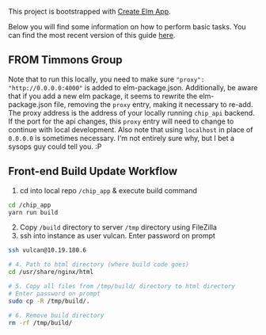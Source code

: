 This project is bootstrapped with [Create Elm App](https://github.com/halfzebra/create-elm-app).

Below you will find some information on how to perform basic tasks.
You can find the most recent version of this guide [here](https://github.com/halfzebra/create-elm-app/blob/master/template/README.md).

## FROM Timmons Group
Note that to run this locally, you need to make sure `"proxy": "http://0.0.0.0:4000"` is added to elm-package.json. Additionally, be aware that if you add a new elm package, it seems to rewrite the elm-package.json file, removing the `proxy` entry, making it necessary to re-add. The proxy address is the address of your locally running `chip_api` backend. If the port for the api changes, this `proxy` entry will need to change to continue with local development. Also note that using `localhost` in place of `0.0.0.0` is sometimes necessary. I'm not entirely sure why, but I bet a sysops guy could tell you. :P

## Front-end Build Update Workflow

1. cd into local repo `/chip_app` & execute build command
```bash
cd /chip_app
yarn run build
```
2. Copy `/build` directory to server `/tmp` directory using FileZilla
3. ssh into instance as user vulcan. Enter password on prompt
```bash
ssh vulcan@10.19.180.6

# 4. Path to html directory (where build code goes)
cd /usr/share/nginx/html

# 5. Copy all files from /tmp/build/ directory to html directory
# Enter password on prompt
sudo cp -R /tmp/build/.

# 6. Remove build directory
rm -rf /tmp/build/
```